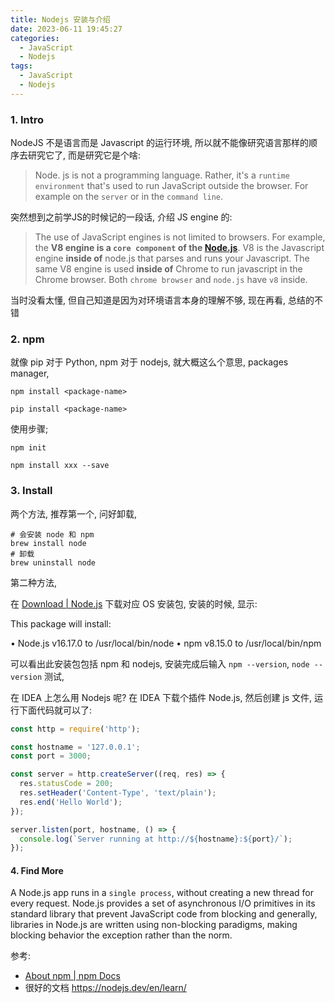 ```yaml
---
title: Nodejs 安装与介绍
date: 2023-06-11 19:45:27
categories:
  - JavaScript
  - Nodejs
tags:
  - JavaScript
  - Nodejs
---
```


### 1. Intro

NodeJS 不是语言而是 Javascript 的运行环境, 所以就不能像研究语言那样的顺序去研究它了, 而是研究它是个啥:

> Node. js is not a programming language. Rather, it's a `runtime environment` that's used to run JavaScript outside the browser. For example on the `server` or in the `command line`.

突然想到之前学JS的时候记的一段话, 介绍 JS engine 的: 

> The use of JavaScript engines is not limited to browsers. For example, the **V8 engine is a `core component` of the [Node.js](https://www.webopedia.com/definitions/node-js/)**. V8 is the Javascript engine **inside of** node.js that parses and runs your Javascript. The same V8 engine is used **inside of** Chrome to run javascript in the Chrome browser. Both `chrome browser` and `node.js` have `v8` inside.

当时没看太懂, 但自己知道是因为对环境语言本身的理解不够, 现在再看, 总结的不错

### 2. npm

就像 pip 对于 Python, npm 对于 nodejs, 就大概这么个意思, packages manager, 

```shell
npm install <package-name>

pip install <package-name>
```

使用步骤;

```shell
npm init

npm install xxx --save
```

### 3. Install

两个方法, 推荐第一个, 问好卸载, 

```
# 会安装 node 和 npm
brew install node
# 卸载
brew uninstall node
```

第二种方法, 

在 [Download | Node.js](https://nodejs.org/en/download) 下载对应 OS 安装包, 安装的时候, 显示:

This package will install:

•	Node.js v16.17.0 to /usr/local/bin/node
•	npm v8.15.0 to /usr/local/bin/npm

可以看出此安装包包括 npm 和 nodejs, 安装完成后输入 `npm --version`, `node --version` 测试, 

在 IDEA 上怎么用 Nodejs 呢? 在 IDEA 下载个插件 Node.js, 然后创建 js 文件, 运行下面代码就可以了:

```js
const http = require('http');

const hostname = '127.0.0.1';
const port = 3000;

const server = http.createServer((req, res) => {
  res.statusCode = 200;
  res.setHeader('Content-Type', 'text/plain');
  res.end('Hello World');
});

server.listen(port, hostname, () => {
  console.log(`Server running at http://${hostname}:${port}/`);
});
```

#### 4. Find More

A Node.js app runs in a `single process`, without creating a new thread for every request. Node.js provides a set of asynchronous I/O primitives in its standard library that prevent JavaScript code from blocking and generally, libraries in Node.js are written using non-blocking paradigms, making blocking behavior the exception rather than the norm.

参考:

- [About npm | npm Docs](https://docs.npmjs.com/about-npm)
- 很好的文档 https://nodejs.dev/en/learn/